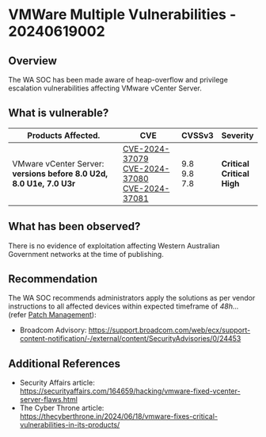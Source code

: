 # VMWare Multiple Vulnerabilities - 20240619002

## Overview

The WA SOC has been made aware of heap-overflow and privilege escalation vulnerabilities affecting VMware vCenter Server.

## What is vulnerable?

| Products Affected.                                                         | CVE                                                                                                                                                                                                               | CVSSv3                  | Severity                                        |
| -------------------------------------------------------------------------- | ----------------------------------------------------------------------------------------------------------------------------------------------------------------------------------------------------------------- | ----------------------- | ----------------------------------------------- |
| VMware vCenter Server: </br> **versions before 8.0 U2d, 8.0 U1e, 7.0 U3r** | [CVE-2024-37079](https://nvd.nist.gov/vuln/detail/CVE-2024-37079) </br> [CVE-2024-37080](https://nvd.nist.gov/vuln/detail/CVE-2024-37080) </br> [CVE-2024-37081](https://nvd.nist.gov/vuln/detail/CVE-2024-37081) | 9.8 </br> 9.8 </br> 7.8 | **Critical** </br> **Critical** </br>  **High** |

## What has been observed?

There is no evidence of exploitation affecting Western Australian Government networks at the time of publishing.

## Recommendation

The WA SOC recommends administrators apply the solutions as per vendor instructions to all affected devices within expected timeframe of *48h...* (refer [Patch Management](../guidelines/patch-management.md)):

- Broadcom Advisory: <https://support.broadcom.com/web/ecx/support-content-notification/-/external/content/SecurityAdvisories/0/24453>

## Additional References

- Security Affairs article: <https://securityaffairs.com/164659/hacking/vmware-fixed-vcenter-server-flaws.html>
- The Cyber Throne article: <https://thecyberthrone.in/2024/06/18/vmware-fixes-critical-vulnerabilities-in-its-products/>
